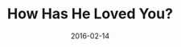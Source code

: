 ---
title: "How Has He Loved You?"
speaker: "Barry Gin"
date: "2016-02-14"
sermonUrl: "//35.190.93.184/sermons/20160214_sunday_barry_gin_how_has_he_loved_you.mp3"
---